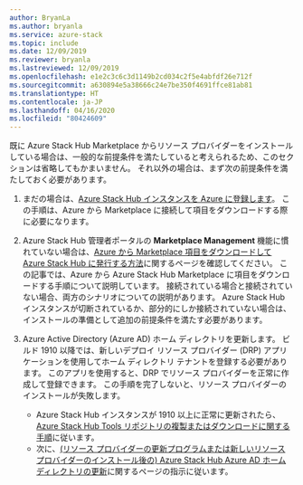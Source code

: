 ```yaml
---
author: BryanLa
ms.author: bryanla
ms.service: azure-stack
ms.topic: include
ms.date: 12/09/2019
ms.reviewer: bryanla
ms.lastreviewed: 12/09/2019
ms.openlocfilehash: e1e2c3c6c3d1149b2cd034c2f5e4abfdf26e712f
ms.sourcegitcommit: a630894e5a38666c24e7be350f4691ffce81ab81
ms.translationtype: HT
ms.contentlocale: ja-JP
ms.lasthandoff: 04/16/2020
ms.locfileid: "80424609"
---
```

既に Azure Stack Hub Marketplace からリソース プロバイダーをインストールしている場合は、一般的な前提条件を満たしていると考えられるため、このセクションは省略してもかまいません。 それ以外の場合は、まず次の前提条件を満たしておく必要があります。 

1. まだの場合は、[Azure Stack Hub インスタンスを Azure に登録します](../operator/azure-stack-registration.md)。 この手順は、Azure から Marketplace に接続して項目をダウンロードする際に必要になります。

2. Azure Stack Hub 管理者ポータルの **Marketplace Management** 機能に慣れていない場合は、[Azure から Marketplace 項目をダウンロードして Azure Stack Hub に発行する方法](../operator/azure-stack-download-azure-marketplace-item.md)に関するページを確認してください。 この記事では、Azure から Azure Stack Hub Marketplace に項目をダウンロードする手順について説明しています。 接続されている場合と接続されていない場合、両方のシナリオについての説明があります。 Azure Stack Hub インスタンスが切断されているか、部分的にしか接続されていない場合は、インストールの準備として追加の前提条件を満たす必要があります。

3. Azure Active Directory (Azure AD) ホーム ディレクトリを更新します。 ビルド 1910 以降では、新しいデプロイ リソース プロバイダー (DRP) アプリケーションを使用してホーム ディレクトリ テナントを登録する必要があります。 このアプリを使用すると、DRP でリソース プロバイダーを正常に作成して登録できます。 この手順を完了しないと、リソース プロバイダーのインストールが失敗します。 

   - Azure Stack Hub インスタンスが 1910 以上に正常に更新されたら、[Azure Stack Hub Tools リポジトリの複製またはダウンロードに関する手順](../operator/azure-stack-powershell-download.md)に従います。 
   - 次に、[(リソース プロバイダーの更新プログラムまたは新しいリソース プロバイダーのインストール後の) Azure Stack Hub Azure AD ホーム ディレクトリの更新](https://github.com/Azure/AzureStack-Tools/tree/master/Identity#updating-the-azure-stack-aad-home-directory-after-installing-updates-or-new-resource-providers)に関するページの指示に従います。 